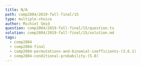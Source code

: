 ```yaml
---
title: N/A
path: comp2804/2019-fall-final/15
type: multiple-choice
author: Michiel Smid
question: comp2804/2019-fall-final/15/question.ts
solution: comp2804/2019-fall-final/15/solution.md
tags:
  - comp2804
  - comp2804-final
  - comp2804-permutations-and-binomial-coefficients-(3.6.1)
  - comp2804-conditional-probability-(5.8)
---
```

